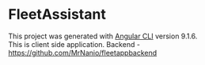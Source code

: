 # FleetAssistant

This project was generated with [Angular CLI](https://github.com/angular/angular-cli) version 9.1.6. <br/>
This is client side application. Backend - https://github.com/MrNanio/fleetappbackend
